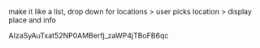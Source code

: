 make it like a list, drop down for locations > user picks location > display place and info

AIzaSyAuTxat52NP0AMBerfj_zaWP4jTBoFB6qc